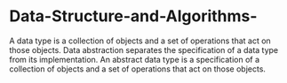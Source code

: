 # Data-Structure-and-Algorithms-
A data type is a collection of objects and a set of operations that act on those objects. Data abstraction separates the specification of a data type from its implementation. An abstract data type is a specification of a collection of objects and a set of operations that act on those objects.
